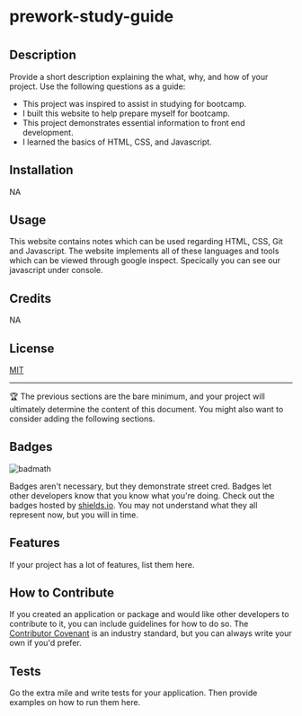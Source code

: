 # prework-study-guide
# <Prework-Study-Guide>

## Description

Provide a short description explaining the what, why, and how of your project. Use the following questions as a guide:

- This project was inspired to assist in studying for bootcamp.
- I built this website to help prepare myself for bootcamp.
- This project demonstrates essential information to front end development.
- I learned the basics of HTML, CSS, and Javascript.


## Installation

NA

## Usage

This website contains notes which can be used regarding HTML, CSS, Git and Javascript. The website implements all of these languages and tools which can be viewed through google inspect. Specically you can see our javascript under console.

## Credits

NA

## License

[MIT](https://choosealicense.com/licenses/mit/)

---

🏆 The previous sections are the bare minimum, and your project will ultimately determine the content of this document. You might also want to consider adding the following sections.

## Badges

![badmath](https://img.shields.io/github/languages/top/nielsenjared/badmath)

Badges aren't necessary, but they demonstrate street cred. Badges let other developers know that you know what you're doing. Check out the badges hosted by [shields.io](https://shields.io/). You may not understand what they all represent now, but you will in time.

## Features

If your project has a lot of features, list them here.

## How to Contribute

If you created an application or package and would like other developers to contribute to it, you can include guidelines for how to do so. The [Contributor Covenant](https://www.contributor-covenant.org/) is an industry standard, but you can always write your own if you'd prefer.

## Tests

Go the extra mile and write tests for your application. Then provide examples on how to run them here.
